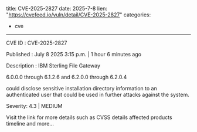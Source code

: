  
title: CVE-2025-2827
date: 2025-7-8
lien: "https://cvefeed.io/vuln/detail/CVE-2025-2827"
categories:
  - cve
---

CVE ID : CVE-2025-2827

Published :  July 8
2025
3:15 p.m. | 1 hour
6 minutes ago

Description : IBM Sterling File Gateway 

6.0.0.0 through 6.1.2.6
and 6.2.0.0 through 6.2.0.4





could disclose sensitive installation directory information to an authenticated user that could be used in further attacks against the system.

Severity: 4.3 | MEDIUM

Visit the link for more details
such as CVSS details
affected products
timeline
and more...
